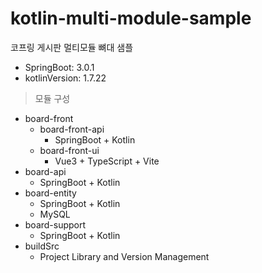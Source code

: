 # kotlin-multi-module-sample
코프링 게시판 멀티모듈 뼈대 샘플

- SpringBoot: 3.0.1
- kotlinVersion: 1.7.22

> 모듈 구성

- board-front
  - board-front-api
    - SpringBoot + Kotlin
  - board-front-ui
    - Vue3 + TypeScript + Vite
- board-api
  - SpringBoot + Kotlin
- board-entity
  - SpringBoot + Kotlin
  - MySQL
- board-support
  - SpringBoot + Kotlin
- buildSrc
  - Project Library and Version Management
